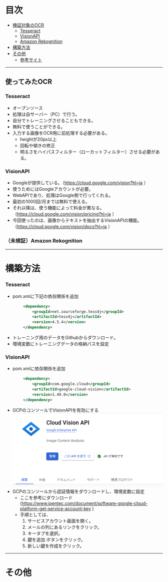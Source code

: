 # 目次
- [検証対象のOCR](#try-use-ocr)
  - [Tesseract](#tesseract)
  - [VisionAPI](#visionapi)
  - [Amazon Rekognition](#aws)
- [構築方法](#for-build)
- [その他](#others)
  - [参考サイト](#reference)

---

<a id="try-use-ocr"></a>

## 使ってみたOCR

<a id="tesseract"></a>

### Tesseract
- オープンソース
- 処理は自サーバー（PC）で行う。
- 自分でトレーニングさせることもできる。
- 無料で使うことができる。
- 入力する画像をOCR用に前処理する必要がある。
  - heightが20px以上
  - 回転や傾きの修正
  - 明るさをハイパスフィルター（ローカットフィルター）させる必要がある。

<a id="visionapi"></a>

### VisionAPI
- Googleが提供している。（https://cloud.google.com/vision?hl=ja ）
- 使うためにはGoogleアカウントが必要。
- WebAPIであり、処理はGoogle側で行ってくれる。
- 最初の1000回/月までは無料で使える。
- それ以降は、使う機能によって料金が異なる。（https://cloud.google.com/vision/pricing?hl=ja ）
- 今回使ったのは、画像からテキストを抽出するVisionAPIの機能。（https://cloud.google.com/vision/docs?hl=ja ）


<a id="aws"></a>

### （未検証）Amazon Rekognition
---

<a id="for-build"></a>

# 構築方法
### Tesseract
- pom.xmlに下記の依存関係を追加
```xml
		<dependency>
			<groupId>net.sourceforge.tess4j</groupId>
			<artifactId>tess4j</artifactId>
			<version>4.5.4</version>
		</dependency>
```
- トレーニング用のデータをGithubからダウンロード。
- 環境変数にトレーニングデータの格納パスを設定


### VisionAPI
- pom.xmlに依存関係を追加
```xml
		<dependency>
			<groupId>com.google.cloud</groupId>
			<artifactId>google-cloud-vision</artifactId>
			<version>1.49.0</version>
		</dependency>
```
- GCPのコンソールでVisionAPIを有効にする
![](./img/VisionAPI-1.png)
- GCPのコンソールから認証情報をダウンロードし、環境変数に設定
  - ここを参考にダウンロード(https://www.ipentec.com/document/software-google-cloud-platform-get-service-account-key )
  - 手順としては、
    1. サービスアカウント画面を開く。
    2. メールの列にあるリンクをクリック。
    3. キータブを選択。
    4. 鍵を追加 ボタンをクリック。
    5. 新しい鍵を作成をクリック。

---

<a id="others"></a>

# その他


